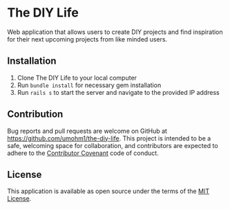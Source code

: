 # The DIY Life


Web application that allows users to create DIY projects and find inspiration for their next upcoming projects from like minded users.

## Installation

1. Clone The DIY Life to your local computer
2. Run `bundle install` for necessary gem installation
3. Run `rails s` to start the server and navigate to the provided IP address


## Contribution

Bug reports and pull requests are welcome on GitHub at https://github.com/umohm1/the-diy-life. This project is intended to be a safe, welcoming space for collaboration, and contributors are expected to adhere to the [Contributor Covenant](contributor-covenant.org) code of conduct.


## License

This application is available as open source under the terms of the [MIT License](http://opensource.org/licenses/MIT).
